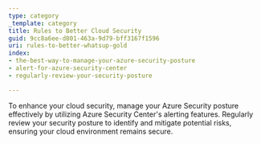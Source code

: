 ```yaml
---
type: category
_template: category
title: Rules to Better Cloud Security
guid: 9cc8a6ee-d801-463a-9d79-bff3167f1596
uri: rules-to-better-whatsup-gold
index:
- the-best-way-to-manage-your-azure-security-posture
- alert-for-azure-security-center
- regularly-review-your-security-posture

---
```


To enhance your cloud security, manage your Azure Security posture effectively by utilizing Azure Security Center's alerting features. Regularly review your security posture to identify and mitigate potential risks, ensuring your cloud environment remains secure.
